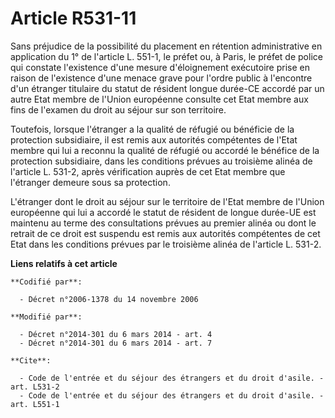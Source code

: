 # Article R531-11

Sans préjudice de la possibilité du placement en rétention administrative en application du 1° de l'article L. 551-1, le
préfet ou, à Paris, le préfet de police qui constate l'existence d'une mesure d'éloignement exécutoire prise en raison de
l'existence d'une menace grave pour l'ordre public à l'encontre d'un étranger titulaire du statut de résident longue durée-CE
accordé par un autre Etat membre de l'Union européenne consulte cet Etat membre aux fins de l'examen du droit au séjour sur
son territoire. 

Toutefois, lorsque l'étranger a la qualité de réfugié ou bénéficie de la protection subsidiaire, il est remis aux autorités
compétentes de l'Etat membre qui lui a reconnu la qualité de réfugié ou accordé le bénéfice de la protection subsidiaire,
dans les conditions prévues au troisième alinéa de l'article L. 531-2, après vérification auprès de cet Etat membre que
l'étranger demeure sous sa protection. 

L'étranger dont le droit au séjour sur le territoire de l'Etat membre de l'Union européenne qui lui a accordé le statut de
résident de longue durée-UE est maintenu au terme des consultations prévues au premier alinéa ou dont le retrait de ce droit
est suspendu est remis aux autorités compétentes de cet Etat dans les conditions prévues par le troisième alinéa de l'article
L. 531-2.

**Liens relatifs à cet article**

	**Codifié par**:

	  - Décret n°2006-1378 du 14 novembre 2006

	**Modifié par**:

	  - Décret n°2014-301 du 6 mars 2014 - art. 4
	  - Décret n°2014-301 du 6 mars 2014 - art. 7

	**Cite**:

	  - Code de l'entrée et du séjour des étrangers et du droit d'asile. - art. L531-2
	  - Code de l'entrée et du séjour des étrangers et du droit d'asile. - art. L551-1
